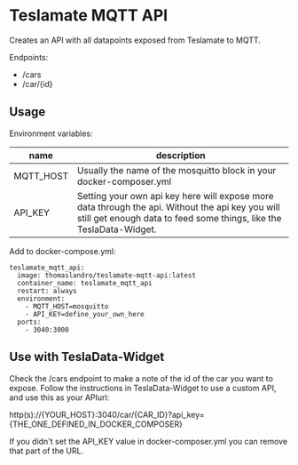 # Teslamate MQTT API

Creates an API with all datapoints exposed from Teslamate to MQTT.

Endpoints:
* /cars
* /car/{id}

## Usage

Environment variables:

|name|description|
|----|-----------|
|MQTT_HOST| Usually the name of the mosquitto block in your docker-composer.yml |
|API_KEY| Setting your own api key here will expose more data through the api. Without the api key you will still get enough data to feed some things, like the TeslaData-Widget. |

Add to docker-compose.yml: 

    teslamate_mqtt_api:
      image: thomaslandro/teslamate-mqtt-api:latest
      container_name: teslamate_mqtt_api
      restart: always
      environment:
        - MQTT_HOST=mosquitto
        - API_KEY=define_your_own_here
      ports:
        - 3040:3000

## Use with TeslaData-Widget

Check the /cars endpoint to make a note of the id of the car you want to expose. 
Follow the instructions in TeslaData-Widget to use a custom API, and use this as your 
APIurl:

http(s)://{YOUR_HOST}:3040/car/{CAR_ID}?api_key={THE_ONE_DEFINED_IN_DOCKER_COMPOSER}

If you didn't set the API_KEY value in docker-composer.yml you can remove that part of the URL.

